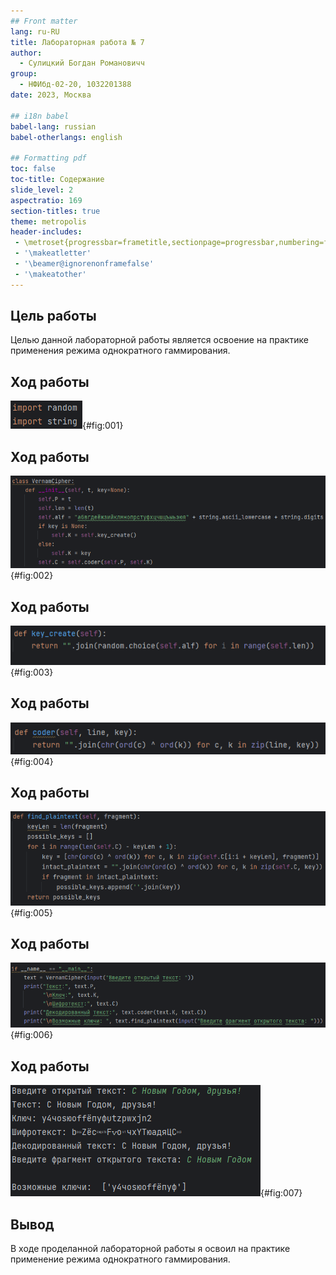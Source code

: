 ```yaml
---
## Front matter
lang: ru-RU
title: Лабораторная работа № 7
author:
  - Сулицкий Богдан Романовичч
group:
  - НФИбд-02-20, 1032201388
date: 2023, Москва

## i18n babel
babel-lang: russian
babel-otherlangs: english

## Formatting pdf
toc: false
toc-title: Содержание
slide_level: 2
aspectratio: 169
section-titles: true
theme: metropolis
header-includes:
 - \metroset{progressbar=frametitle,sectionpage=progressbar,numbering=fraction}
 - '\makeatletter'
 - '\beamer@ignorenonframefalse'
 - '\makeatother'
---
```


## Цель работы

Целью данной лабораторной работы является освоение на практике применения режима однократного гаммирования.

## Ход работы

![Добавление библиотек](./images/img1.png){#fig:001}

## Ход работы

![Класс и конструктор](./images/img2.png){#fig:002}

## Ход работы

![Метод генерации ключа шифрования](./images/img3.png){#fig:003}

## Ход работы

![Метод шифровки/дешифровки текста](./images/img4.png){#fig:004}

## Ход работы

![Метод определения ключа](./images/img5.png){#fig:005}

## Ход работы

![Инициализация класса и вывод](./images/img6.png){#fig:006}

## Ход работы

![Результат работы программы](./images/img7.png){#fig:007}

## Вывод

В ходе проделанной лабораторной работы я освоил на практике применение режима однократного гаммирования.
